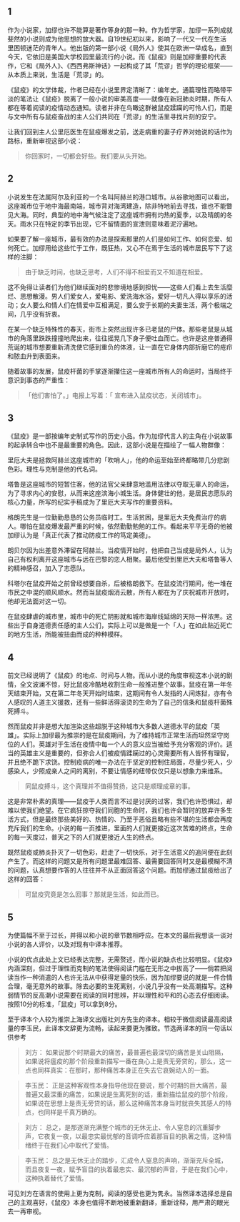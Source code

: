 ## 1

作为小说家，加缪也许不能算是著作等身的那一种。作为哲学家，加缪一系列成就斐然的小说则成为他思想的放大器。自19世纪初以来，影响了一代又一代在生活里困顿迷茫的青年人。他出版的第一部小说《局外人》使其在欧洲一举成名，直到今天，它依旧是美国大学校园里最流行的小说。而《鼠疫》则是加缪重要的代表作，它和《局外人》、《西西弗斯神话》一起构成了其「荒谬」哲学的理论框架——从本质上来说，生活是「荒谬」的。

《鼠疫》的文学体裁，作者已经在小说里界定清晰了：编年史。通篇理性而略带平淡的笔法让《鼠疫》脱离了一般小说的审美高度——就像在新冠肺炎时期，所有人都在等着阅读的疫情动态通知。读者并非在鸟瞰这群被鼠疫蹂躏的可怜人们，而是与文中所有与鼠疫奋战的主人公们共同在「荒谬」的生活里寻找片刻的安宁。

让我们回到主人公里厄医生在鼠疫爆发之前，送走病重的妻子疗养对她说的话作为路标，重新审视这部小说：

>你回家时，一切都会好些。我们要从头开始。

## 2

小说发生在法属阿尔及利亚的一个名叫阿赫兰的港口城市。从谷歌地图可以看出，这座城市位于地中海最南端，城市背对海湾建造，除非特地前去寻找，谁也不能瞥见大海。同时，典型的地中海气候注定了这座城市拥有灼热的夏季，以及晴朗的冬天。雨水只在特定的季节出现，它不留情面的宣泄则意味着泥泞遍地。

如果要了解一座城市，最有效的办法是探索那里的人们是如何工作、如何恋爱、如何死亡。加缪用给这些忙于工作，既狂热，又心不在焉于生活的城市居民写下了这样的注脚：

>由于缺乏时间，也缺乏思考，人们不得不相爱而又不知道在相爱。

这不免得让读者们为他们继续面对的悲惨境地感到担忧——这些人们看上去生活糜烂、思想散漫。男人们爱女人，爱电影、爱洗海水浴，爱好一切凡人得以享乐的活动；女人要么和情人们在情爱中互相满足，要么安于长期的夫妻生活，两个极端之间，几乎没有折衷。

在某一个缺乏特殊性的春天，街市上突然出现许多已老鼠的尸体。那些老鼠是从城市的角落里跌跌撞撞地爬出来，往往摇晃几下身子便吐血而亡。也许是这座普通得荒诞的城市想要重新清洗使它感到重负的体液，让一直在它身体内部折磨它的疮疖和脓血升到表面来。

随着故事的发展，鼠疫杆菌的手掌逐渐攥住这一座城市所有人的命运时，当局终于意识到事态的严重性：

>「他们害怕了。」电报上写着：「 宣布进入鼠疫状态，关闭城市」。

## 3

《鼠疫》是一部按编年史制式写作的历史小品。作为加缪代言人的主角在小说故事的起承转合中也不是最重要的角色。因此，这部小说是在描绘了一幅人物群像：

里厄大夫是拯救阿赫兰这座城市的「吹哨人」，他的命运至始至终都略带几分悲剧色彩。理性与克制是他的代名词。

塔鲁是这座城市的短暂住客，他的法官父亲肆意地滥用法律以夺取无辜人的命运，为了寻求内心的安慰，从而来这座滨海小城生活。身体健壮的他，是居民志愿队的核心力量，所写的纪实手稿成为了里厄大夫写作的重要资料。

格朗先生是一位勤勤恳恳的公务员临时工。生活贫困，是里厄大夫免费治疗的病人。哪怕在鼠疫爆发最严重的时候，依然勤勤勉勉的工作。看起来平平无奇的他被加缪认为是「真正代表了推动防疫工作的笃定美德」。

朗贝尔因为出差意外滞留在阿赫兰。当疫情开始时，他把自己当成是局外人，认为自己有权利离开这座城市与远在巴黎的恋人相聚。最后他受到里厄大夫和塔鲁等人的精神感召，加入了志愿队。

科塔尔在鼠疫开始之前曾经想要自杀，后被格朗救下。在鼠疫流行期间，他一堆在市民之中混的顺风顺水。然而当鼠疫烟消云散，所有人都在为了庆祝城市开放时，他却无法面对这一切。

在鼠疫肆虐的城市里，城市中的死亡阴影就和城市海岸线延绵的天际一样浓黑。这些出于自身道德责任感的主人公们，实际上可以是做是一个「人」在如此贴近死亡的地方生活，所能被扭曲而成的种种模样。

## 4

前文已经说明了《鼠疫》的地点、时间与人物。而从小说的角度审视这本小说的剧情，全文波澜不惊，好比鼠疫冷酷地收割生命一般推进整个故事。鼠疫在第一年冬天结束开始，又在第二年冬天开始时结束，这期间有令人发指的人间炼狱，亦有令人感叹的人道主义援救，还有一些鲜活得滚烫的生命为了自己的信条和鼠疫杆菌殊死搏斗。

然而鼠疫并非是想大加渲染这些超脱于这种城市大多数人道德水平的鼠疫「英雄」。实际上加缪最为推崇的是在鼠疫期间，为了维持城市正常生活而坦然坚守岗位的人们。英雄对于生活在疫情中每一个人的意义应当被给予充分客观的评价。适当的英雄主义是重要的，但弥合人们被疫情蹂躏过的心灵需要所有人皆怀有理智，并且绝不跪下求饶。控制疫病的唯一办法在于坚定的控制住局面，尽量少死人，少感染人，少照成亲人之间的离别，不要让情感的纽带仅仅只是以想象力来维系。

> 同鼠疫搏斗，这个真理并不值得赞扬，这只是顺理成章的事。

这是非常朴素的真理——鼠疫于人类而言不过是讨厌的过客，我们也许恐惧过，却难以使我们绝望。在它疯狂掠夺我们同胞的生命时，我们也许会暂时的放弃许多生活方式，但是最终那些美好的、热情的、乃至于恶俗且略有些不堪的生活都会再度充斥我们的生命。小说的每一页推进，里面的人们就更接近这次苦难的终点，生命的每一天度过，普天之下的人们就更接近人生的终点。

既然鼠疫或肺炎扑灭了一切色彩，赶走了一切快乐，对于生活意义的追问便在此刻产生了。而这样的问题又是所有问题里最难回答、最需要回答同时又是最模糊不清的问题，认真想要作答的人往往并不从正面回答这个问题。而加缪通过鼠疫给出了这样的回答：

> 可鼠疫究竟是怎么回事？那就是生活，如此而已。

## 5

为使篇幅不至于过长，并得以和小说的章节数相呼应。在本文的最后我想谈一谈对小说的各人评价，以及对现有中译本推荐。

小说的优点此处上文已经表达完整，无需赘述，而小说的缺点也比较明显。《鼠疫》内涵深刻，但过于理性而克制的笔法使得阅读门槛在无形之中拔高了——倘若把阅读当作一种消遣的人也许无法从中获得足量的快乐，因为加缪要说的就是一件合情合理，毫无意外的故事。除去必要的生死离别，小说几乎没有一处高潮描写。这种弱情节的反高潮小说需要在阅读的同时思辨，并以理性和平和的心态去仔细阅读。按照10分的标准，「鼠疫」可以拿到8分。

至于译本个人较为推崇上海译文出版社刘方先生的译本。相较于微信阅读最高阅读量的李玉民，此译本文辞更为流畅，读起来要更为雅致。节选两译本的同一句话以供参考

>刘方：
如果说那个时期最大的痛苦，最普遍也最深切的痛苦是关山阻隔，如果说将瘟疫的那个阶段重新描写一番在良心上是责无旁贷的，那么，这一点也同样真实：在那时，那种痛苦本身正在失去它哀婉动人的一面。

>李玉民：
正是这种客观性本身指导他现在要说，那个时期的巨大痛苦，最普遍又最深重的痛苦，如果说是生离死别的话，重新描绘鼠疫的那个阶段，如果说在思想上是责无旁贷的话，那么这种痛苦本身当时就丧失其感人的特点，也同样是千真万确的。

>刘方：
总之，是那逐渐充满整个城市的无休无止、令人窒息的沉重脚步声，它夜复一夜，以最忠实最忧郁的音调呼应着那盲目的执著之情，这种情绪终于在我们心中取代了爱情。

>李玉民：
总之是无休无止的踏步，汇成令人窒息的声响，渐渐充斥全城，而且夜复一夜，赋予盲目的执着最忠实、最沉郁的声音，于是在我们心中，这种执着替代了爱情。

可见刘方在语言的使用上更为克制，阅读的感受也更为隽永。当然译本选择总是自己的主观喜好，《鼠疫》本身也值得不断地被重新翻译，重新诠释，用严肃的眼光去一再审视。

